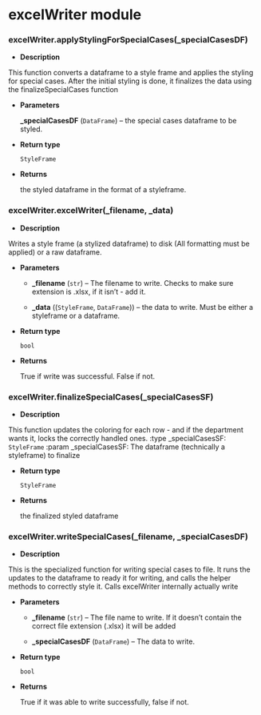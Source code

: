 # excelWriter module


### excelWriter.applyStylingForSpecialCases(_specialCasesDF)

* **Description**


This function converts a dataframe to a style frame and applies the styling for special cases.
After the initial styling is done, it finalizes the data using the finalizeSpecialCases function


* **Parameters**

    **_specialCasesDF** (`DataFrame`) – the special cases dataframe to be styled.



* **Return type**

    `StyleFrame`



* **Returns**

    the styled dataframe in the format of a styleframe.



### excelWriter.excelWriter(_filename, _data)

* **Description**


Writes a style frame (a stylized dataframe) to disk (All formatting must be applied) or
a raw dataframe.


* **Parameters**

    
    * **_filename** (`str`) – The filename to write. Checks to make sure extension is .xlsx, if it isn’t - add it.


    * **_data** ((`StyleFrame`, `DataFrame`)) – the data to write. Must be either a styleframe or a dataframe.



* **Return type**

    `bool`



* **Returns**

    True if write was successful. False if not.



### excelWriter.finalizeSpecialCases(_specialCasesSF)

* **Description**


This function updates the coloring for each row - and if the department wants it, locks the correctly handled
ones.
:type _specialCasesSF: `StyleFrame`
:param _specialCasesSF: The dataframe (technically a styleframe) to finalize


* **Return type**

    `StyleFrame`



* **Returns**

    the finalized styled dataframe



### excelWriter.writeSpecialCases(_filename, _specialCasesDF)

* **Description**


This is the specialized function for writing special cases to file. It runs the updates to the dataframe to ready it
for writing, and calls the helper methods to correctly style it. Calls excelWriter internally actually write


* **Parameters**

    
    * **_filename** (`str`) – The file name to write. If it doesn’t contain the correct file extension (.xlsx) it will be added


    * **_specialCasesDF** (`DataFrame`) – The data to write.



* **Return type**

    `bool`



* **Returns**

    True if it was able to write successfully, false if not.
